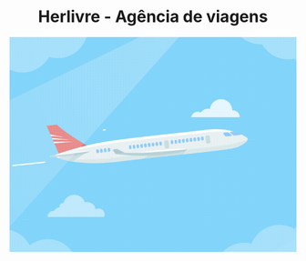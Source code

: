 <div align="center">
    <h1>Herlivre - Agência de viagens</h1>
    <img src="images/avião-viagem.gif" alt="Um avião voando" />
</div>
